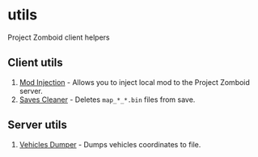 # utils
Project Zomboid client helpers

## Client utils
1. [Mod Injection](client/mod-injection) - Allows you to inject local mod to the Project Zomboid server.  
1. [Saves Cleaner](client/saves-cleaner) - Deletes `map_*_*.bin` files from save.  

## Server utils
1. [Vehicles Dumper](server/vehicles-dumper) - Dumps vehicles coordinates to file.  
